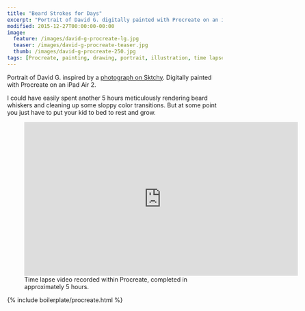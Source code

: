 ```yaml
---
title: "Beard Strokes for Days"
excerpt: "Portrait of David G. digitally painted with Procreate on an iPad."
modified: 2015-12-27T00:00:00-00:00
image: 
  feature: /images/david-g-procreate-lg.jpg
  teaser: /images/david-g-procreate-teaser.jpg
  thumb: /images/david-g-procreate-250.jpg
tags: [Procreate, painting, drawing, portrait, illustration, time lapse, beard, Sktchy]
---
```


Portrait of David G. inspired by a [photograph on Sktchy](http://sktchy.com/CIyk0D). Digitally painted with Procreate on an iPad Air 2.

I could have easily spent another 5 hours meticulously rendering beard whiskers and cleaning up some sloppy color transitions. But at some point you just have to put your kid to bed to rest and grow.

<figure>
  <iframe width="640" height="360" src="https://www.youtube-nocookie.com/embed/oekapLJEWfs?controls=0&amp;showinfo=0" frameborder="0" allowfullscreen></iframe>
  <figcaption>Time lapse video recorded within Procreate, completed in approximately 5 hours.</figcaption>
</figure>

{% include boilerplate/procreate.html %}
